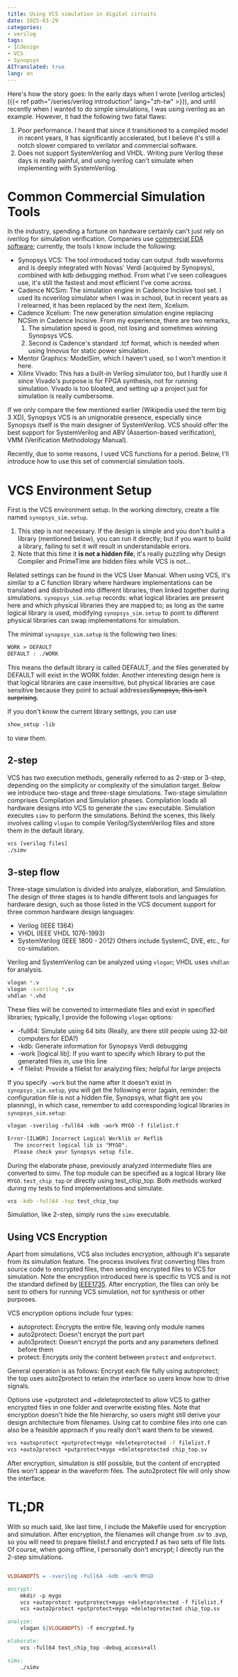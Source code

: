```yaml
---
title: Using VCS simulation in digital circuits
date: 2025-03-29
categories:
- verilog
tags:
- ICdesign
- VCS
- Synopsys
AITranslated: true
lang: en
---
```

Here's how the story goes: In the early days when I wrote [verilog articles]({{< ref path="/series/verilog introduction" lang="zh-tw" >}}), and until recently when I wanted to do simple simulations, I was using iverilog as an example. However, it had the following two fatal flaws:
1. Poor performance. I heard that since it transitioned to a compiled model in recent years, it has significantly accelerated, but I believe it's still a notch slower compared to verilator and commercial software.
2. Does not support SystemVerilog and VHDL. Writing pure Verilog these days is really painful, and using iverilog can't simulate when implementing with SystemVerilog.
<!--more-->

# Common Commercial Simulation Tools

In the industry, spending a fortune on hardware certainly can't just rely on iverilog for simulation verification. Companies use [commercial EDA software](https://en.wikipedia.org/wiki/List_of_HDL_simulators); currently, the tools I know include the following:
* Synopsys VCS: The tool introduced today can output .fsdb waveforms and is deeply integrated with Novas' Verdi (acquired by Synopsys), combined with kdb debugging method. From what I've seen colleagues use, it's still the fastest and most efficient I've come across.
* Cadence NCSim: The simulation engine in Cadence Incisive tool set. I used its ncverilog simulator when I was in school, but in recent years as I relearned, it has been replaced by the next item, Xcelium.
* Cadence Xcelium: The new generation simulation engine replacing NCSim in Cadence Incisive. From my experience, there are two remarks,
  1. The simulation speed is good, not losing and sometimes winning Synopsys VCS.
  2. Second is Cadence's standard .tcf format, which is needed when using Innovus for static power simulation.
* Mentor Graphics: ModelSim, which I haven't used, so I won't mention it here.
* Xilinx Vivado: This has a built-in Verilog simulator too, but I hardly use it since Vivado's purpose is for FPGA synthesis, not for running simulation. Vivado is too bloated, and setting up a project just for simulation is really cumbersome.

If we only compare the few mentioned earlier (Wikipedia used the term big 3 XD), Synopsys VCS is an unignorable presence, especially since Synopsys itself is the main designer of SystemVerilog. VCS should offer the best support for SystemVerilog and ABV (Assertion-based verification), VMM (Verification Methodology Manual).

Recently, due to some reasons, I used VCS functions for a period. Below, I'll introduce how to use this set of commercial simulation tools.

# VCS Environment Setup

First is the VCS environment setup. In the working directory, create a file named `synopsys_sim.setup`.
1. This step is not necessary. If the design is simple and you don't build a library (mentioned below), you can run it directly; but if you want to build a library, failing to set it will result in understandable errors.
2. Note that this time it **is not a hidden file**, it's really puzzling why Design Compiler and PrimeTime are hidden files while VCS is not...

Related settings can be found in the VCS User Manual. When using VCS, it's similar to a C function library where hardware implementations can be translated and distributed into different libraries, then linked together during simulations. 
`synopsys_sim.setup` records: what logical libraries are present here and which physical libraries they are mapped to; as long as the same logical library is used, modifying `synopsys_sim.setup` to point to different physical libraries can swap implementations for simulation.

The minimal `synopsys_sim.setup` is the following two lines:
```txt
WORK > DEFAULT
DEFAULT : ./WORK
```
This means the default library is called DEFAULT, and the files generated by DEFAULT will exist in the WORK folder.
Another interesting design here is that logical libraries are case insensitive, but physical libraries are case sensitive because they point to actual addresses~~Synopsys, this isn't surprising~~.

If you don't know the current library settings, you can use
```csh
show_setup -lib
```
to view them.

## 2-step

VCS has two execution methods, generally referred to as 2-step or 3-step, depending on the simplicity or complexity of the simulation target. Below we introduce two-stage and three-stage simulations.
Two-stage simulation comprises Compilation and Simulation phases. Compilation loads all hardware designs into VCS to generate the `simv` executable. Simulation executes `simv` to perform the simulations.
Behind the scenes, this likely involves calling `vlogan` to compile Verilog/SystemVerilog files and store them in the default library.

```bash
vcs [verilog files]
./simv
```

## 3-step flow

Three-stage simulation is divided into analyze, elaboration, and Simulation.
The design of three stages is to handle different tools and languages for hardware design, such as those listed in the VCS document support for three common hardware design languages:
* Verilog (IEEE 1364)
* VHDL (IEEE VHDL 1076-1993)
* SystemVerilog (IEEE 1800 - 2012)
Others include SystemC, DVE, etc., for co-simulation.

Verilog and SystemVerilog can be analyzed using `vlogan`; VHDL uses `vhdlan` for analysis.
```bash
vlogan *.v
vlogan -sverilog *.sv
vhdlan *.vhd
```

These files will be converted to intermediate files and exist in specified libraries; typically, I provide the following `vlogan` options:
* -full64: Simulate using 64 bits (Really, are there still people using 32-bit computers for EDA?)
* -kdb: Generate information for Synopsys Verdi debugging
* -work [logical lib]: If you want to specify which library to put the generated files in, use this line
* -f filelist: Provide a filelist for analyzing files; helpful for large projects

If you specify `-work` but the name after it doesn't exist in `synopsys_sim.setup`, you will get the following error (again, reminder: the configuration file is not a hidden file, Synopsys, what flight are you planning), in which case, remember to add corresponding logical libraries in `synopsys_sim.setup`:

```txt
vlogan -sverilog -full64 -kdb -work MYGO -f filelist.f

Error-[ILWOR] Incorrect Logical Worklib or Reflib
  The incorrect logical lib is "MYGO".  
  Please check your Synopsys setup file.
```

During the elaborate phase, previously analyzed intermediate files are converted to simv. The top module can be specified as a logical library like `MYGO.test_chip_top` or directly using test_chip_top. Both methods worked during my tests to find implementations and simulate.
```bash
vcs -kdb -full64 -top test_chip_top
```

Simulation, like 2-step, simply runs the `simv` executable.

## Using VCS Encryption

Apart from simulations, VCS also includes encryption, although it's separate from its simulation feature. The process involves first converting files from source code to encrypted files, then sending encrypted files to VCS for simulation.
Note the encryption introduced here is specific to VCS and is not the standard defined by [IEEE1735](https://standards.ieee.org/ieee/1735/7237/). After encryption, the files can only be sent to others for running VCS simulation, not for synthesis or other purposes.

VCS encryption options include four types:
* autoprotect: Encrypts the entire file, leaving only module names
* auto2protect: Doesn't encrypt the port part
* auto3protect: Doesn't encrypt the ports and any parameters defined before them
* protect: Encrypts only the content between `protect` and `endprotect`.

General operation is as follows: Encrypt each file fully using autoprotect; the top uses auto2protect to retain the interface so users know how to drive signals.

Options use +putprotect and +deleteprotected to allow VCS to gather encrypted files in one folder and overwrite existing files.
Note that encryption doesn't hide the file hierarchy, so users might still derive your design architecture from filenames. Using cat to combine files into one can also be a feasible approach if you really don't want them to be viewed. 
```bash
vcs +autoprotect +putprotect+mygo +deleteprotected -f filelist.f
vcs +auto2protect +putprotect+mygo +deleteprotected chip_top.sv
```

After encryption, simulation is still possible, but the content of encrypted files won't appear in the waveform files. The auto2protect file will only show the interface.

# TL;DR

With so much said, like last time, I include the Makefile used for encryption and simulation. After encryption, the filenames will change from .sv to .svp, so you will need to prepare filelist.f and encrypted.f as two sets of file lists. Of course, when going offline, I personally don't encrypt; I directly run the 2-step simulations.

```Makefile

VLOGANOPTS = -sverilog -full64 -kdb -work MYGO

encrypt:
    mkdir -p mygo
    vcs +autoprotect +putprotect+mygo +deleteprotected -f filelist.f
    vcs +auto2protect +putprotect+mygo +deleteprotected chip_top.sv

analyze:
    vlogan ${VLOGANOPTS} -f encrypted.fp

elaborate:
    vcs -full64 test_chip_top -debug_access+all

simv:
    ./simv

```